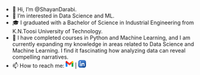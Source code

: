 - 👋 Hi, I’m @ShayanDarabi.
- 👀 I’m interested in Data Science and ML.
- 🎓 I graduated with a Bachelor of Science in Industrial Engineering from K.N.Toosi University of Technology.
- 🌱 I have completed courses in Python and Machine Learning, and I am currently expanding my knowledge in areas related to Data Science and Machine Learning. I find it fascinating how analyzing data can 
     reveal compelling narratives.
- 📫 How to reach me:
[<img src="https://github.com/ShayanDarabi/ShayanDarabi/blob/main/gmail.png" alt="gmail" width="20" height="20">](mailto:darabii.shayan@gmail.com)  | [<img src="https://github.com/ShayanDarabi/ShayanDarabi/blob/main/linkedin.png" alt="linkedin" width="20" height="20">](https://www.linkedin.com/in/darabi-shayan/)



<!---
ShayanDarabi/ShayanDarabi is a ✨ special ✨ repository because its `README.md` (this file) appears on your GitHub profile.
You can click the Preview link to take a look at your changes.
--->
